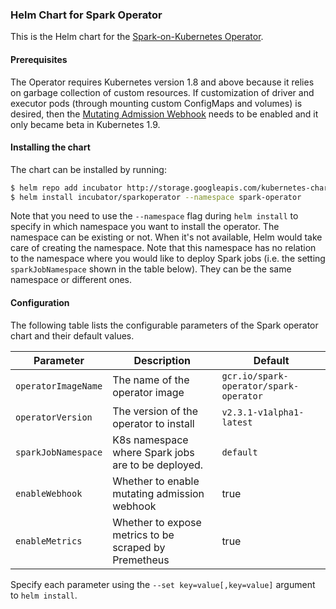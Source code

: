 ### Helm Chart for Spark Operator

This is the Helm chart for the [Spark-on-Kubernetes Operator](https://github.com/GoogleCloudPlatform/spark-on-k8s-operator).

#### Prerequisites

The Operator requires Kubernetes version 1.8 and above because it relies on garbage collection of custom resources. If customization of driver and executor pods (through mounting custom ConfigMaps and volumes) is desired, then the [Mutating Admission Webhook](https://github.com/GoogleCloudPlatform/spark-on-k8s-operator/blob/master/docs/quick-start-guide.md#using-the-mutating-admission-webhook) needs to be enabled and it only became beta in Kubernetes 1.9.

#### Installing the chart

The chart can be installed by running:

```bash
$ helm repo add incubator http://storage.googleapis.com/kubernetes-charts-incubator
$ helm install incubator/sparkoperator --namespace spark-operator
```

Note that you need to use the `--namespace` flag during `helm install` to specify in which namespace you want to install the operator. The namespace can be existing or not. When it's not available, Helm would take care of creating the namespace. Note that this namespace has no relation to the namespace where you would like to deploy Spark jobs (i.e. the setting `sparkJobNamespace` shown in the table below). They can be the same namespace or different ones. 

#### Configuration

The following table lists the configurable parameters of the Spark operator chart and their default values.

| Parameter                 | Description                                           | Default                                |
| ------------------------- | ----------------------------------------------------- | -------------------------------------- |
| `operatorImageName`       | The name of the operator image                        | `gcr.io/spark-operator/spark-operator` |
| `operatorVersion`         | The version of the operator to install                | `v2.3.1-v1alpha1-latest`               |
| `sparkJobNamespace`       | K8s namespace where Spark jobs are to be deployed.    | `default`                              |
| `enableWebhook`           | Whether to enable mutating admission webhook          | true                                   |
| `enableMetrics`           | Whether to expose metrics to be scraped by Premetheus | true                                   |

Specify each parameter using the `--set key=value[,key=value]` argument to `helm install`. 

